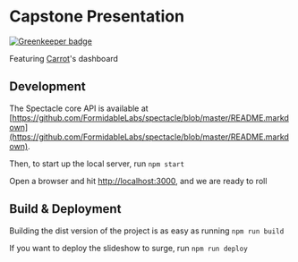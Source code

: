 # Capstone Presentation

[![Greenkeeper badge](https://badges.greenkeeper.io/hhsnopek/capstone-presentation.svg)](https://greenkeeper.io/)

Featuring [Carrot](http://carrot.is)'s dashboard

## Development

The Spectacle core API is available at [https://github.com/FormidableLabs/spectacle/blob/master/README.markdown](https://github.com/FormidableLabs/spectacle/blob/master/README.markdown).

Then, to start up the local server, run `npm start`

Open a browser and hit [http://localhost:3000](http://localhost:3000), and we are ready to roll

## Build & Deployment

Building the dist version of the project is as easy as running `npm run build`

If you want to deploy the slideshow to surge, run `npm run deploy`
